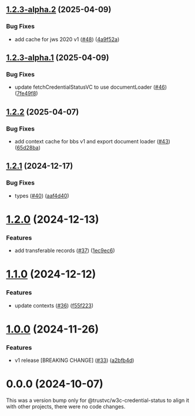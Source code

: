 ## [1.2.3-alpha.2](https://github.com/TrustVC/w3c/compare/@trustvc/w3c-credential-status@1.2.3-alpha.1...@trustvc/w3c-credential-status@1.2.3-alpha.2) (2025-04-09)


### Bug Fixes

* add cache for jws 2020 v1 ([#48](https://github.com/TrustVC/w3c/issues/48)) ([4a9f52a](https://github.com/TrustVC/w3c/commit/4a9f52a823e5836454c65239916fa5807c9d0be1))

## [1.2.3-alpha.1](https://github.com/TrustVC/w3c/compare/@trustvc/w3c-credential-status@1.2.2...@trustvc/w3c-credential-status@1.2.3-alpha.1) (2025-04-09)


### Bug Fixes

* update fetchCredentialStatusVC to use documentLoader ([#46](https://github.com/TrustVC/w3c/issues/46)) ([7fe49f8](https://github.com/TrustVC/w3c/commit/7fe49f8e5a01cf36f4fdd87bccd72f87554a9072))

## [1.2.2](https://github.com/TrustVC/w3c/compare/@trustvc/w3c-credential-status@1.2.1...@trustvc/w3c-credential-status@1.2.2) (2025-04-07)


### Bug Fixes

* add context cache for bbs v1 and export document loader ([#43](https://github.com/TrustVC/w3c/issues/43)) ([65d28ba](https://github.com/TrustVC/w3c/commit/65d28bab684344fe325a1c636fb99c77242d3e72))

## [1.2.1](https://github.com/TrustVC/w3c/compare/@trustvc/w3c-credential-status@1.2.0...@trustvc/w3c-credential-status@1.2.1) (2024-12-17)


### Bug Fixes

* types ([#40](https://github.com/TrustVC/w3c/issues/40)) ([aaf4d40](https://github.com/TrustVC/w3c/commit/aaf4d40a7d2551f96adf7cb7e0b68bfeba12c795))

# [1.2.0](https://github.com/TrustVC/w3c/compare/@trustvc/w3c-credential-status@1.1.0...@trustvc/w3c-credential-status@1.2.0) (2024-12-13)


### Features

* add transferable records ([#37](https://github.com/TrustVC/w3c/issues/37)) ([1ec9ec6](https://github.com/TrustVC/w3c/commit/1ec9ec634c9a4824a895ab03233904411a19883c))

# [1.1.0](https://github.com/TrustVC/w3c/compare/@trustvc/w3c-credential-status@1.0.0...@trustvc/w3c-credential-status@1.1.0) (2024-12-12)


### Features

* update contexts ([#36](https://github.com/TrustVC/w3c/issues/36)) ([f55f223](https://github.com/TrustVC/w3c/commit/f55f22329caa8e4b61b5fb642defdc5523edce6a))

# [1.0.0](https://github.com/TrustVC/w3c/compare/@trustvc/w3c-credential-status@0.0.0...@trustvc/w3c-credential-status@1.0.0) (2024-11-26)


### Features

* v1 release [BREAKING CHANGE] ([#33](https://github.com/TrustVC/w3c/issues/33)) ([a2bfb4d](https://github.com/TrustVC/w3c/commit/a2bfb4d8c2ae2582c1ed8a992ea262b0a2fd1353))

# 0.0.0 (2024-10-07)

This was a version bump only for @trustvc/w3c-credential-status to align it with other projects, there were no code changes.
